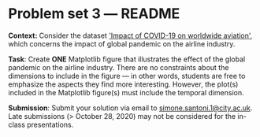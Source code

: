# Problem set 3 ― README

**Context:** Consider the dataset ['Impact of COVID-19 on worldwide aviation'](https://zenodo.org/record/4088202#.X5NaZXVKgio),
which concerns the impact of global pandemic on the airline industry.

**Task**: Create **ONE** Matplotlib figure that illustrates the effect of the global pandemic on the airline industry. There are no constraints about the dimensions to include in the figure ― in other words, students are free to emphasize the aspects they find more interesting. However, the plot(s) included in the Matplotlib figure(s) must include the temporal dimension.

**Submission**: Submit your solution via email to simone.santoni.1@city.ac.uk.
Late submissions (> October 28, 2020) may not be considered for the in-class
presentations.
